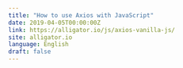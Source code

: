 ```yaml
---
title: "How to use Axios with JavaScript"
date: 2019-04-05T00:00:00Z
link: https://alligator.io/js/axios-vanilla-js/
site: alligator.io
language: English
draft: false
---
```

